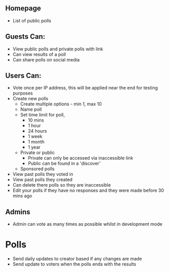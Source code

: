 ## Homepage

* List of public polls

## Guests Can:

* View public polls and private polls with link
* Can view results of a poll
* Can share polls on social media

## Users Can:

* Vote once per IP address, this will be applied near the end for testing purposes
* Create new polls
    * Create multiple options - min 1, max 10
    * Name poll
    * Set time limit for poll,
        * 10 mins
        * 1 hour
        * 24 hours
        * 1 week
        * 1 month
        * 1 year
    * Private or public
        * Private can only be accessed via inaccessible link
        * Public can be found in a 'discover'
    * Sponsored polls
* View past polls they voted in
* View past polls they created
* Can delete there polls so they are inaccessible
* Edit your polls if they have no responses and they were made before 30 mins ago

## Admins

* Admin can vote as many times as possible whilst in development mode

# Polls

* Send daily updates to creator based if any changes are made
* Send update to voters when the polls ends with the results
